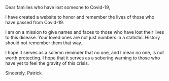 <!--
An introduction that will serve for the text in any communications designed to introduce this site.

This file is committed because of its significance. It should be revisioned and edited. Striking the right balance of tone is incredibly important when dealing with a topic such as this.
-->

Dear families who have lost someone to Covid-19,

I have created a website to honor and remember the lives of those who have passed from Covid-19.

I am on a mission to give names and faces to those who have lost their lives to this disease. Your loved ones are not just numbers in a statistic. History should not remember them that way.

I hope it serves as a solemn reminder that no one, and I mean no one, is not worth protecting. I hope that it serves as a sobering warning to those who have yet to feel the gravity of this crisis.

Sincerely,
Patrick 
